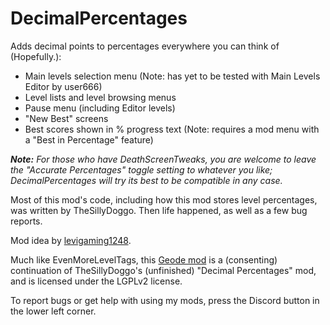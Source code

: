# DecimalPercentages

Adds decimal points to percentages everywhere you can think of (Hopefully.):
- Main levels selection menu <cy>(Note: has yet to be tested with Main Levels Editor by user666)</c>
- Level lists and level browsing menus
- Pause menu (including Editor levels)
- "New Best" screens
- Best scores shown in % progress text <cy>(Note: requires a mod menu with a "Best in Percentage" feature)</c>

<cy>_***Note:***_</c> *<cy>For those who have</c> <cl>DeathScreenTweaks</c><cy>, you are welcome to leave the</c> <cl>"Accurate Percentages"</c> <cy>toggle setting to whatever you like; DecimalPercentages will try its best to be compatible in any case.</c>*

Most of this mod's code, including how this mod stores level percentages, was written by TheSillyDoggo. Then life happened, as well as a few bug reports.

Mod idea by [levigaming1248](https://discord.com/users/1054183308042440706).

Much like EvenMoreLevelTags, this [Geode mod](https://geode-sdk.org) is a (consenting) continuation of TheSillyDoggo's (unfinished) "Decimal Percentages" mod, and is licensed under the LGPLv2 license.

To report bugs or get help with using my mods, press the Discord button in the lower left corner.
